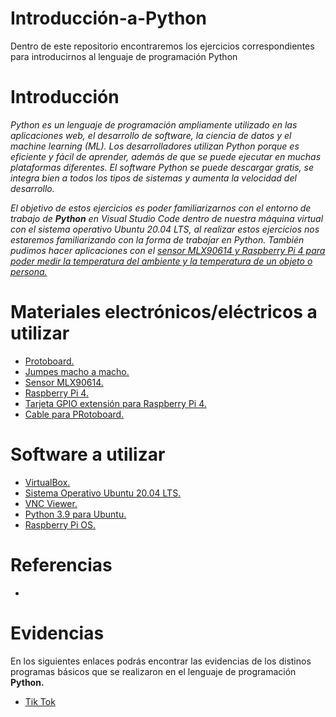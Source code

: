 # Introducción-a-Python
Dentro de este repositorio encontraremos los ejercicios correspondientes para introducirnos al lenguaje de programación Python

# Introducción

*Python es un lenguaje de programación ampliamente utilizado en las aplicaciones web, el desarrollo de software, la ciencia de datos y el machine learning (ML). Los desarrolladores utilizan Python porque es eficiente y fácil de aprender, además de que se puede ejecutar en muchas plataformas diferentes. El software Python se puede descargar gratis, se integra bien a todos los tipos de sistemas y aumenta la velocidad del desarrollo.*

*El objetivo de estos ejercicios es poder familiarizarnos con el entorno de trabajo de **Python** en Visual Studio Code dentro de nuestra máquina virtual con el sistema operativo Ubuntu 20.04 LTS, al realizar estos ejercicios nos estaremos familiarizando con la forma de trabajar en Python. También pudimos hacer aplicaciones con el [sensor MLX90614 y Raspberry Pi 4 para poder medir la temperatura del ambiente y la temperatura de un objeto o persona.](https://github.com/MiguelPM01/Introduccion-a-Python/blob/main/Manejo%20de%20Sensores%20Con%20Raspberry%20Pi/MLX90614.png)*

# Materiales electrónicos/eléctricos a utilizar

- [Protoboard.](https://articulo.mercadolibre.com.mx/MLM-705443986-protoboard-830-puntos-mb-102-_JM#position=1&search_layout=stack&type=item&tracking_id=da8ad5fa-5d88-41dd-aab2-cd3e65bf6b23)
- [Jumpes macho a macho.](https://articulo.mercadolibre.com.mx/MLM-560093984-40-cables-dupont-macho-macho-10-cm-protoboard-pic-arduino-_JM?matt_tool=91188883&matt_word=&matt_source=google&matt_campaign_id=15698047816&matt_ad_group_id=143431914600&matt_match_type=&matt_network=g&matt_device=c&matt_creative=620253690479&matt_keyword=&matt_ad_position=&matt_ad_type=pla&matt_merchant_id=116937574&matt_product_id=MLM560093984&matt_product_partition_id=1638503335377&matt_target_id=pla-1638503335377&gclid=Cj0KCQjwguGYBhDRARIsAHgRm4_UVnUHiSvv3C-Y2R6XGBFkNuszdBsPp4hlbI7Ri8FFMtlxL8IyxSsaAr5IEALw_wcB)
- [Sensor MLX90614.](https://articulo.mercadolibre.com.mx/MLM-1315023878-sensor-temperatura-termometro-infrarrojo-gy-906-mlx90614-_JM?matt_tool=91188883&matt_word=&matt_source=google&matt_campaign_id=15698047816&matt_ad_group_id=143431914600&matt_match_type=&matt_network=g&matt_device=c&matt_creative=620253690479&matt_keyword=&matt_ad_position=&matt_ad_type=pla&matt_merchant_id=117474830&matt_product_id=MLM1315023878&matt_product_partition_id=1638503335577&matt_target_id=aud-1574484920380:pla-1638503335577&gclid=Cj0KCQjwguGYBhDRARIsAHgRm49jWX4yeWCvwodq2ApHIUFhh7DkZvCfohgEes43ls9l9aTwG0T7hsoaAgEXEALw_wcB)
- [Raspberry Pi 4.](https://articulo.mercadolibre.com.mx/MLM-788983710-raspberry-pi-4-b-8gb-carcasa-case-eliminador-oficial-pi4-kit-_JM#position=1&search_layout=stack&type=item&tracking_id=57ff4143-fd4f-491d-8bfe-f53dd6847c79)
- [Tarjeta GPIO extensión para Raspberry Pi 4.](https://articulo.mercadolibre.com.mx/MLM-921624356-tarjeta-gpio-extension-raspberry-pi4-pi-4-cable-40-pin-2-3-b-_JM#position=7&search_layout=grid&type=item&tracking_id=a936cabe-0375-4093-ada7-49007f8d2a72)
- [Cable para PRotoboard.](https://articulo.mercadolibre.com.mx/MLM-791835255-kit-140-cables-jumpers-para-protoboard-14-tamanos-diferentes-_JM#position=7&search_layout=stack&type=item&tracking_id=11ac9ff7-1166-4777-ace6-ec5cacf0593d)

# Software a utilizar

- [VirtualBox.](https://www.virtualbox.org/)
- [Sistema Operativo Ubuntu 20.04 LTS.](https://releases.ubuntu.com/20.04/)
- [VNC Viewer.](https://www.realvnc.com/es/connect/download/viewer/)
- [Python 3.9 para Ubuntu.](https://linuxize.com/post/how-to-install-python-3-9-on-ubuntu-20-04/)
- [ Raspberry Pi OS.](https://www.raspberrypi.com/software/)

# Referencias

-


# Evidencias 

En los siguientes enlaces podrás encontrar las evidencias de los distinos programas básicos que se realizaron en el lenguaje de programación **Python.**

- [Tik Tok](https://www.tiktok.com/@miguelperaltamartinez/video/7146636355911699717?is_from_webapp=1&sender_device=pc&web_id=7147745806438172165)

